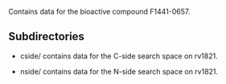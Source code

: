 Contains data for the bioactive compound F1441-0657.

## Subdirectories

- cside/ contains data for the C-side search space on rv1821.

- nside/ contains data for the N-side search space on rv1821.

